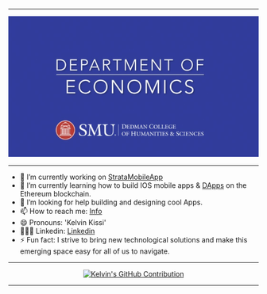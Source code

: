 

<!-- **kissikelvin/kissikelvin** is a ✨ _special_ ✨ repository because its `README.md` (this file) appears on your GitHub profile. -->

---

<p align="center">                        
  <img src="./smu-econ.jpeg">
   </a>
</p>

---

- 🔭 I’m currently working on [StrataMobileApp](https://github.com/Strata-Innovative-Solutions) 
- 🌱 I’m currently learning how to build IOS mobile apps & [DApps](https://ethereum.org/en/dapps/) on the Ethereum blockchain.
- 🤔 I’m looking for help building and designing cool Apps.
- 📫 How to reach me: [Info](https://kelvinkissi.io/)
- 😄 Pronouns: 'Kelvin Kissi'
- 👨🏾‍💻 Linkedin: [Linkedin](https://www.linkedin.com/in/kelvin-kissi/)
- ⚡ Fun fact: I strive to bring new technological solutions and make this emerging space easy for all of us to navigate.

---


<p align="center">
  <a href="https://github.com/kelvinkissi">
    <img src="http://github-profile-summary-cards.vercel.app/api/cards/profile-details?username=kelvinkissi&theme=github_dark" alt="Kelvin's GitHub Contribution"/>
  </a>
</p>

---



<!-- [![Top Langs](https://github-readme-stats.vercel.app/api/top-langs/?username=kissikelvin&layout=compact)](https://github.com/kissikelvin/github-readme-stats)  -->
  
<!-- - 💬 Ask me about ... -->


